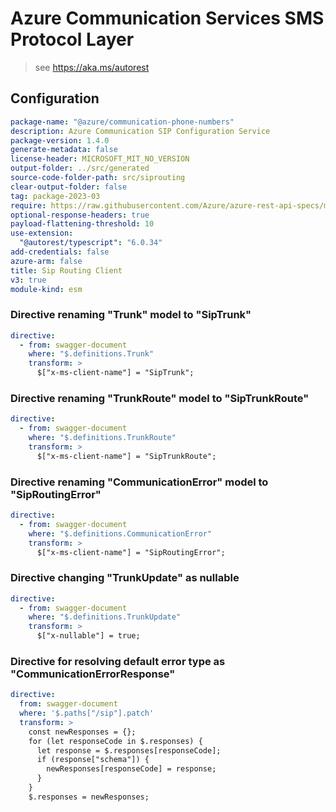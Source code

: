 # Azure Communication Services SMS Protocol Layer

> see https://aka.ms/autorest

## Configuration

```yaml
package-name: "@azure/communication-phone-numbers"
description: Azure Communication SIP Configuration Service
package-version: 1.4.0
generate-metadata: false
license-header: MICROSOFT_MIT_NO_VERSION
output-folder: ../src/generated
source-code-folder-path: src/siprouting
clear-output-folder: false
tag: package-2023-03
require: https://raw.githubusercontent.com/Azure/azure-rest-api-specs/main/specification/communication/data-plane/SipRouting/readme.md
optional-response-headers: true
payload-flattening-threshold: 10
use-extension:
  "@autorest/typescript": "6.0.34"
add-credentials: false
azure-arm: false
title: Sip Routing Client
v3: true
module-kind: esm
```

### Directive renaming "Trunk" model to "SipTrunk"

```yaml
directive:
  - from: swagger-document
    where: "$.definitions.Trunk"
    transform: >
      $["x-ms-client-name"] = "SipTrunk";
```

### Directive renaming "TrunkRoute" model to "SipTrunkRoute"

```yaml
directive:
  - from: swagger-document
    where: "$.definitions.TrunkRoute"
    transform: >
      $["x-ms-client-name"] = "SipTrunkRoute";
```

### Directive renaming "CommunicationError" model to "SipRoutingError"

```yaml
directive:
  - from: swagger-document
    where: "$.definitions.CommunicationError"
    transform: >
      $["x-ms-client-name"] = "SipRoutingError";
```

### Directive changing "TrunkUpdate" as nullable

```yaml
directive:
  - from: swagger-document
    where: "$.definitions.TrunkUpdate"
    transform: >
      $["x-nullable"] = true;
```

### Directive for resolving default error type as "CommunicationErrorResponse"

```yaml
directive:
  from: swagger-document
  where: '$.paths["/sip"].patch'
  transform: >
    const newResponses = {};
    for (let responseCode in $.responses) {
      let response = $.responses[responseCode];
      if (response["schema"]) {
        newResponses[responseCode] = response;
      }
    }
    $.responses = newResponses;
```
